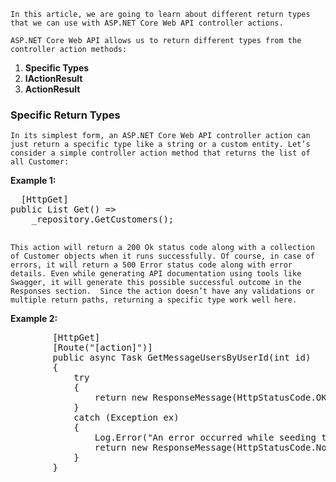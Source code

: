 `In this article, we are going to learn about different return types that we can use with ASP.NET Core Web API controller actions.`

`ASP.NET Core Web API allows us to return different types from the controller action methods:`

1. **Specific Types**
2. **IActionResult**
3. **ActionResult<T>** 
  
### Specific Return Types
  
`In its simplest form, an ASP.NET Core Web API controller action can just return a specific type like a string or a custom entity. Let’s consider a simple controller action method that returns the list of all Customer:`

**Example 1:**
  
<pre>
  [HttpGet]
public List<Customer> Get() =>
    _repository.GetCustomers();
 </pre>

`This action will return a 200 Ok status code along with a collection of Customer objects when it runs successfully. Of course, in case of errors, it will return a 500 Error status code along with error details. Even while generating API documentation using tools like Swagger, it will generate this possible successful outcome in the Responses section.  Since the action doesn’t have any validations or multiple return paths, returning a specific type work well here.`


**Example 2:**

<pre>
        [HttpGet]
        [Route("[action]")]
        public async Task<ResponseMessage> GetMessageUsersByUserId(int id)
        {
            try
            {
                return new ResponseMessage(HttpStatusCode.OK, true, "Success", await _chatServices.GetMessageUsers(id));
            }
            catch (Exception ex)
            {
                Log.Error("An error occurred while seeding the database  {Error} {StackTrace} {InnerException} {Source}", ex.Message, ex.StackTrace, ex.InnerException, ex.Source);
                return new ResponseMessage(HttpStatusCode.NotAcceptable, false, ex.Message, null);
            }
        }
</pre>
